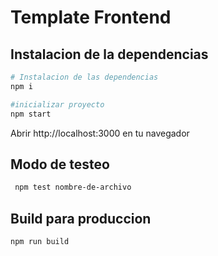 # Template Frontend

## Instalacion de la dependencias
 ```Bash
 # Instalacion de las dependencias
npm i
```

 ```Bash
 #inicializar proyecto
npm start
```
Abrir http://localhost:3000 en tu navegador

## Modo de testeo
```Bash
 npm test nombre-de-archivo
```
## Build para produccion
```bash
npm run build
```